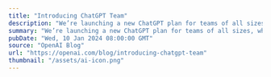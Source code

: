 ```yaml
---
title: "Introducing ChatGPT Team"
description: "We’re launching a new ChatGPT plan for teams of all sizes, which provides a secure, collaborative workspace to get the most out of ChatGPT at work."
summary: "We’re launching a new ChatGPT plan for teams of all sizes, which provides a secure, collaborative workspace to get the most out of ChatGPT at work."
pubDate: "Wed, 10 Jan 2024 08:00:00 GMT"
source: "OpenAI Blog"
url: "https://openai.com/blog/introducing-chatgpt-team"
thumbnail: "/assets/ai-icon.png"
---
```


